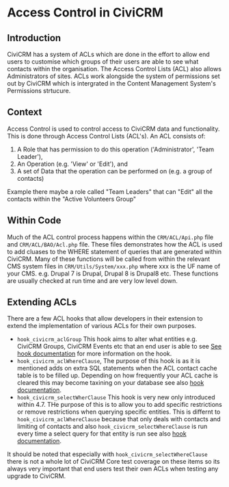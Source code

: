 # Access Control in CiviCRM

## Introduction

CiviCRM has a system of ACLs which are done in the effort to allow end users to customise which groups of their users are able to see what contacts within the organisation. The Access Control Lists (ACL) also allows Administrators of sites. ACLs work alongside the system of permissions set out by CiviCRM which is intergrated in the Content Management System's Permissions strtucure. 

## Context

Access Control is used to control access to CiviCRM data and functionality. This is done through Access Control Lists (ACL's). An ACL consists of:

1. A Role that has permission to do this operation ('Administrator', 'Team Leader'),
2. An Operation (e.g. 'View' or 'Edit'), and
3. A set of Data that the operation can be performed on (e.g. a group of contacts)

Example there maybe a role called "Team Leaders" that can "Edit" all the contacts within the "Active Volunteers Group"

## Within Code

Much of the ACL control process happens within the `CRM/ACL/Api.php` file and `CRM/ACL/BAO/Acl.php` file. These files demonstrates how the ACL is used to add cluases to the WHERE statement of queries that are generated within CiviCRM. Many of these functions will be called from within the relevant CMS system files in `CRM/Utils/System/xxx.php` where xxx is the UF name of your CMS. e.g. Drupal 7 is Drupal, Drupal 8 is Drupal8 etc. These functions are usually checked at run time and are very low level down. 

## Extending ACLs

There are a few ACL hooks that allow developers in their extension to extend the implementation of various ACLs for their own purposes. 
 - `hook_civicrm_aclGroup` This hook aims to alter what entities e.g. CiviCRM Groups, CiviCRM Events etc that an end user is able to see [See hook documentation](/hooks/hook_civicrm_aclGroup.md) for more information on the hook. 
 - `hook_civicrm_aclWhereClause`, The purpose of this hook is as it is mentioned adds on extra SQL statements when the ACL contact cache table is to be filled up. Depending on how frequently your ACL cache is cleared this may become taxining on your database see also [hook documentation](/hooks/hook_civicrm_aclWhereClause.md). 
 - `hook_civicrm_selectWherClause` This hook is very new only introduced within 4.7. THe purpose of this is to allow you to add specific restrictions or remove restrictions when querying specific entities. This is differnt to `hook_civicrm_aclWhereClause` because that only deals with contacts and limiting of contacts and also `hook_civicrm_selectWhereClause` is run every time a select query for that entity is run see also [hook documentation](/hooks/hook_civicrm_selectWhereClause.md). 

It should be noted that especially with `hook_civicrm_selectWhereClause` there is not a whole lot of CiviCRM Core test coverage on these items so its always very important that end users test their own ACLs when testing any upgrade to CiviCRM.
